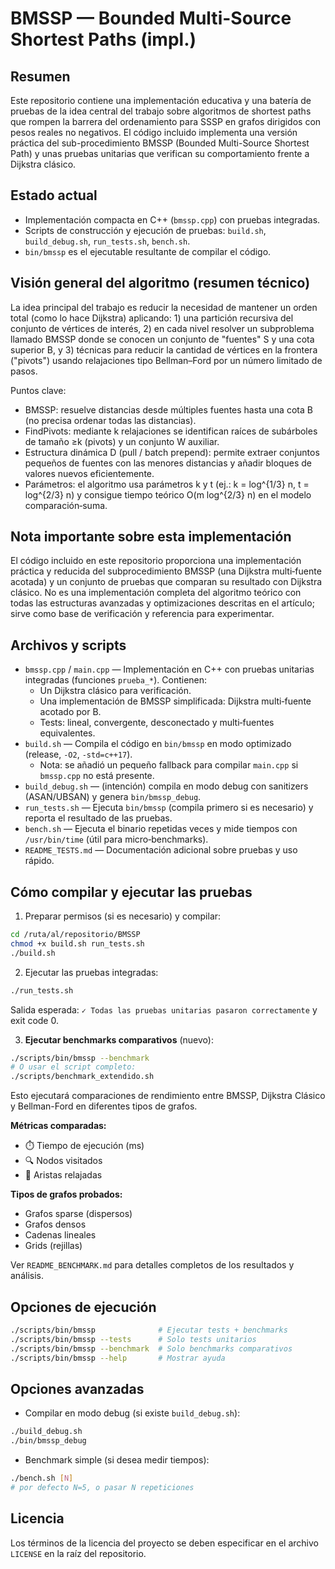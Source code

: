 # BMSSP — Bounded Multi-Source Shortest Paths (impl.)

Resumen
------
Este repositorio contiene una implementación educativa y una batería de pruebas de la idea central del trabajo sobre algoritmos de shortest paths que rompen la barrera del ordenamiento para SSSP en grafos dirigidos con pesos reales no negativos. El código incluido implementa una versión práctica del sub-procedimiento BMSSP (Bounded Multi-Source Shortest Path) y unas pruebas unitarias que verifican su comportamiento frente a Dijkstra clásico.

Estado actual
------------
- Implementación compacta en C++ (`bmssp.cpp`) con pruebas integradas.
- Scripts de construcción y ejecución de pruebas: `build.sh`, `build_debug.sh`, `run_tests.sh`, `bench.sh`.
- `bin/bmssp` es el ejecutable resultante de compilar el código.

Visión general del algoritmo (resumen técnico)
-------------------------------------------
La idea principal del trabajo es reducir la necesidad de mantener un orden total (como lo hace Dijkstra) aplicando: 1) una partición recursiva del conjunto de vértices de interés, 2) en cada nivel resolver un subproblema llamado BMSSP donde se conocen un conjunto de "fuentes" S y una cota superior B, y 3) técnicas para reducir la cantidad de vértices en la frontera ("pivots") usando relajaciones tipo Bellman–Ford por un número limitado de pasos.

Puntos clave:
- BMSSP: resuelve distancias desde múltiples fuentes hasta una cota B (no precisa ordenar todas las distancias).
- FindPivots: mediante k relajaciones se identifican raíces de subárboles de tamaño ≥k (pivots) y un conjunto W auxiliar.
- Estructura dinámica D (pull / batch prepend): permite extraer conjuntos pequeños de fuentes con las menores distancias y añadir bloques de valores nuevos eficientemente.
- Parámetros: el algoritmo usa parámetros k y t (ej.: k = log^{1/3} n, t = log^{2/3} n) y consigue tiempo teórico O(m log^{2/3} n) en el modelo comparación‑suma.

Nota importante sobre esta implementación
----------------------------------------
El código incluido en este repositorio proporciona una implementación práctica y reducida del subprocedimiento BMSSP (una Dijkstra multi‑fuente acotada) y un conjunto de pruebas que comparan su resultado con Dijkstra clásico. No es una implementación completa del algoritmo teórico con todas las estructuras avanzadas y optimizaciones descritas en el artículo; sirve como base de verificación y referencia para experimentar.

Archivos y scripts
------------------
- `bmssp.cpp` / `main.cpp` — Implementación en C++ con pruebas unitarias integradas (funciones `prueba_*`). Contienen:
  - Un Dijkstra clásico para verificación.
  - Una implementación de BMSSP simplificada: Dijkstra multi‑fuente acotado por B.
  - Tests: lineal, convergente, desconectado y multi‑fuentes equivalentes.
- `build.sh` — Compila el código en `bin/bmssp` en modo optimizado (release, `-O2`, `-std=c++17`).
  - Nota: se añadió un pequeño fallback para compilar `main.cpp` si `bmssp.cpp` no está presente.
- `build_debug.sh` — (intención) compila en modo debug con sanitizers (ASAN/UBSAN) y genera `bin/bmssp_debug`.
- `run_tests.sh` — Ejecuta `bin/bmssp` (compila primero si es necesario) y reporta el resultado de las pruebas.
- `bench.sh` — Ejecuta el binario repetidas veces y mide tiempos con `/usr/bin/time` (útil para micro‑benchmarks).
- `README_TESTS.md` — Documentación adicional sobre pruebas y uso rápido.

Cómo compilar y ejecutar las pruebas
-----------------------------------
1. Preparar permisos (si es necesario) y compilar:

```bash
cd /ruta/al/repositorio/BMSSP
chmod +x build.sh run_tests.sh
./build.sh
```

2. Ejecutar las pruebas integradas:

```bash
./run_tests.sh
```

Salida esperada: `✓ Todas las pruebas unitarias pasaron correctamente` y exit code 0.

3. **Ejecutar benchmarks comparativos** (nuevo):

```bash
./scripts/bin/bmssp --benchmark
# O usar el script completo:
./scripts/benchmark_extendido.sh
```

Esto ejecutará comparaciones de rendimiento entre BMSSP, Dijkstra Clásico y Bellman-Ford en diferentes tipos de grafos.

**Métricas comparadas:**
- ⏱️ Tiempo de ejecución (ms)
- 🔍 Nodos visitados
- 🔄 Aristas relajadas

**Tipos de grafos probados:**
- Grafos sparse (dispersos)
- Grafos densos
- Cadenas lineales
- Grids (rejillas)

Ver `README_BENCHMARK.md` para detalles completos de los resultados y análisis.

Opciones de ejecución
--------------------
```bash
./scripts/bin/bmssp              # Ejecutar tests + benchmarks
./scripts/bin/bmssp --tests      # Solo tests unitarios
./scripts/bin/bmssp --benchmark  # Solo benchmarks comparativos
./scripts/bin/bmssp --help       # Mostrar ayuda
```

Opciones avanzadas
------------------
- Compilar en modo debug (si existe `build_debug.sh`):

```bash
./build_debug.sh
./bin/bmssp_debug
```

- Benchmark simple (si desea medir tiempos):

```bash
./bench.sh [N]
# por defecto N=5, o pasar N repeticiones
```


Licencia
--------
Los términos de la licencia del proyecto se deben especificar en el archivo `LICENSE` en la raíz del repositorio. 
